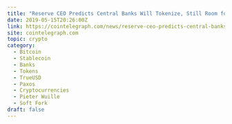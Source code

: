```yaml
---
title: "Reserve CEO Predicts Central Banks Will Tokenize, Still Room for Stablecoins"
date: 2019-05-15T20:26:00Z
link: https://cointelegraph.com/news/reserve-ceo-predicts-central-banks-will-tokenize-still-room-for-stablecoins?utm_medium=RSS&utm_source=hune
site: cointelegraph.com
topic: crypto
category:
  - Bitcoin
  - Stablecoin
  - Banks
  - Tokens
  - TrueUSD
  - Paxos
  - Cryptocurrencies
  - Pieter Wuille
  - Soft Fork
draft: false
---
```

